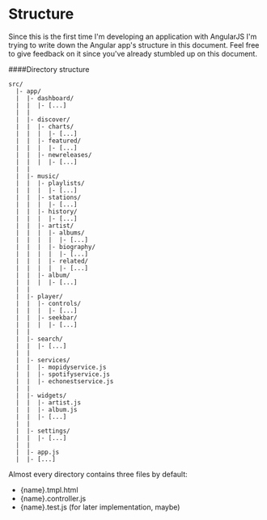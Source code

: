 Structure
=========
Since this is the first time I'm developing an application with AngularJS I'm trying to write down the Angular app's structure in this document. Feel free to give feedback on it since you've already stumbled up on this document.


####Directory structure
```
src/
  |- app/
  |  |- dashboard/
  |  |  |- [...]
  |  |
  |  |- discover/
  |  |  |- charts/
  |  |  |  |- [...]
  |  |  |- featured/
  |  |  |  |- [...]     
  |  |  |- newreleases/
  |  |  |  |- [...]
  |  |
  |  |- music/
  |  |  |- playlists/
  |  |  |  |- [...]
  |  |  |- stations/
  |  |  |  |- [...]
  |  |  |- history/
  |  |  |  |- [...]
  |  |  |- artist/
  |  |  |  |- albums/
  |  |  |  |  |- [...]
  |  |  |  |- biography/
  |  |  |  |  |- [...]
  |  |  |  |- related/
  |  |  |  |  |- [...]
  |  |  |- album/
  |  |  |  |- [...]
  |  |
  |  |- player/
  |  |  |- controls/
  |  |  |  |- [...]
  |  |  |- seekbar/
  |  |  |  |- [...]
  |  |
  |  |- search/
  |  |  |- [...]
  |  |
  |  |- services/
  |  |  |- mopidyservice.js
  |  |  |- spotifyservice.js
  |  |  |- echonestservice.js
  |  |
  |  |- widgets/ 
  |  |  |- artist.js
  |  |  |- album.js
  |  |  |- [...]
  |  |
  |  |- settings/
  |  |  |- [...]
  |  |
  |  |- app.js
  |  |- [...]
```

Almost every directory contains three files by default:
 - {name}.tmpl.html
 - {name}.controller.js 
 - {name}.test.js (for later implementation, maybe)